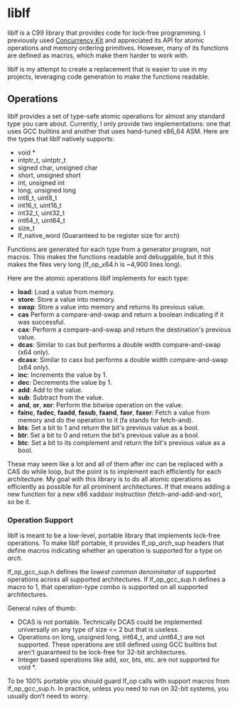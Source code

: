 # liblf
liblf is a C99 library that provides code for lock-free programming.
I previously used [Concurrency Kit](https://github.com/concurrencykit/ck) and
appreciated its API for atomic operations and memory ordering primitives.
However, many of its functions are defined as macros, which make them harder
to work with.

liblf is my attempt to create a replacement that is easier to use in my projects,
leveraging code generation to make the functions readable.

## Operations
liblf provides a set of type-safe atomic operations for almost any standard type you
care about. Currently, I only provide two implementations: one that uses GCC builtins
and another that uses hand-tuned x86_64 ASM. Here are the types that liblf natively
supports:
- void *
- intptr_t, uintptr_t
- signed char, unsigned char
- short, unsigned short
- int, unsigned int
- long, unsigned long
- int8_t, uint8_t
- int16_t, uint16_t
- int32_t, uint32_t
- int64_t, uint64_t
- size_t
- lf_native_word (Guaranteed to be register size for arch)

Functions are generated for each type from a generator program, not macros. This makes
the functions readable and debuggable, but it this makes the files very long
(lf_op_x64.h is ~4,900 lines long).

Here are the atomic operations liblf implements for each type:
- **load**: Load a value from memory.
- **store**: Store a value into memory.
- **swap**: Store a value into memory and returns its previous value.
- **cas** Perform a compare-and-swap and return a boolean indicating
  if it was successful.
- **cax**: Perform a compare-and-swap and return the destination's previous value.
- **dcas**: Similar to cas but performs a double width compare-and-swap (x64 only).
- **dcasx**: Similar to casx but performs a double width compare-and-swap (x64 only).
- **inc**: Increments the value by 1.
- **dec**: Decrements the value by 1.
- **add**: Add to the value.
- **sub**: Subtract from the value.
- **and**, **or**, **xor**: Perform the bitwise operation on the value.
- **fainc**, **fadec**, **faadd**, **fasub**, **faand**, **faor**, **faxor**: Fetch a
  value from memory and do the operation to it (fa stands for fetch-and).
- **bts**: Set a bit to 1 and return the bit's previous value as a bool.
- **btr**: Set a bit to 0 and return the bit's previous value as a bool.
- **btc**: Set a bit to its complement and return the bit's previous value as a bool.

These may seem like a lot and all of them after *inc* can be replaced with a CAS do
while loop, but the point is to implement each efficiently for each architecture. My
goal with this library is to do all atomic operations as efficiently as possible for
all prominent architectures. If that means adding a new function for a new x86 xaddxor
instruction (fetch-and-add-and-xor), so be it.

### Operation Support
liblf is meant to be a low-level, portable library that implements lock-free operations.
To make liblf portable, it provides lf_op_*arch*_sup headers that define macros
indicating whether an operation is supported for a type on *arch*.

lf_op_gcc_sup.h defines the *lowest common denominator* of supported operations across all
supported architectures. If lf_op_gcc_sup.h defines a macro to 1, that operation-type
combo is supported on all supported architectures.

General rules of thumb:
- DCAS is not portable. Technically DCAS could be implemented universally on any
  type of size <= 2 but that is useless.
- Operations on long, unsigned long, int64_t, and uint64_t are not supported. These
  operations are still defined using GCC builtins but aren't guaranteed to be
  lock-free for 32-bit architectures.
- Integer based operations like add, xor, bts, etc. are not supported for void *.

To be 100% portable you should guard lf_op calls with support macros from
lf_op_gcc_sup.h. In practice, unless you need to run on 32-bit systems, you
usually don’t need to worry.
